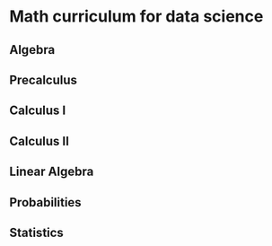 

# Math curriculum for data science

## Algebra

## Precalculus

## Calculus I

## Calculus II

## Linear Algebra

## Probabilities

## Statistics